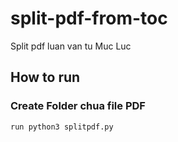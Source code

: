 # split-pdf-from-toc
Split pdf luan van tu Muc Luc
## How to run
### Create Folder chua file PDF
```
run python3 splitpdf.py
```
